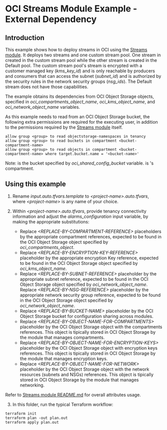# OCI Streams Module Example - External Dependency

## Introduction

This example shows how to deploy streams in OCI using the [Streams module](../..). It deploys two streams and one custom stream pool. One stream in created in the custom stream pool while the other stream is created in the Default pool. The custom stream pool's stream is encrypted with a customer managed key (*kms_key_id*) and is only reachable by producers and consumers that can access the subnet (*subnet_id*) and is authorized by the security rules in the network security groups (*nsg_ids*). The Default stream does not have those capabilities.

The example obtains its dependencies from OCI Object Storage objects, specified in *oci_compartments_object_name*, *oci_kms_object_name*, and *oci_network_object_name* variables. 

As this example needs to read from an OCI Object Storage bucket, the following extra permissions are required for the executing user, in addition to the permissions required by the [Streams module](../..) itself.

```
allow group <group> to read objectstorage-namespaces in tenancy
allow group <group> to read buckets in compartment <bucket-compartment-name>
allow group <group> to read objects in compartment <bucket-compartment-name> where target.bucket.name = '<bucket-name>'
```

Note: *<bucket-name>* is the bucket specified by *oci_shared_config_bucket* variable. *<bucket-compartment-name>* is *<bucket-name>*'s compartment.

## Using this example
1. Rename *input.auto.tfvars.template* to *\<project-name\>.auto.tfvars*, where *\<project-name\>* is any name of your choice.

2. Within *\<project-name\>.auto.tfvars*, provide tenancy connectivity information and adjust the *alarms_configuration* input variable, by making the appropriate substitutions:
   - Replace *\<REPLACE-BY-COMPARTMENT-REFERENCE\>* placeholders by the appropriate compartment references, expected to be found in the OCI Object Storage object specified by *oci_compartments_object*.
   - Replace *\<REPLACE-BY-ENCRYPTION-KEY-REFERENCE\>* placeholder by the appropriate encryption Key reference, expected to be found in the OCI Object Storage object specified by *oci_kms_object_name*.
   - Replace *\<REPLACE-BY-SUBNET-REFERENCE\>* placeholder by the appropriate subnet reference, expected to be found in the OCI Object Storage object specified by *oci_network_object_name*.
    Replace *\<REPLACE-BY-NSG-REFERENCE\>* placeholder by the appropriate network security group reference, expected to be found in the OCI Object Storage object specified by *oci_network_object_name*.
   - Replace *\<REPLACE-BY-BUCKET-NAME\>* placeholder by the OCI Object Storage bucket for configuration sharing across modules.
   - Replace *\<REPLACE-BY-OBJECT-NAME-FOR-COMPARTMENTS\>* placeholder by the OCI Object Storage object with the compartments references. This object is tipically stored in OCI Object Storage by the module that manages compartments.
   - Replace *\<REPLACE-BY-OBJECT-NAME-FOR-ENCRYPTION-KEYS\>* placeholder by the OCI Object Storage object with encryption keys references. This object is tipically stored in OCI Object Storage by the module that manages encryption keys.
   - Replace *\<REPLACE-BY-OBJECT-NAME-FOR-NETWORK\>* placeholder by the OCI Object Storage object with the network resources (subnets and NSGs) references. This 
   object is tipically stored in OCI Object Storage by the module that manages networking.
   
Refer to [Streams module README.md](../../README.md) for overall attributes usage.

3. In this folder, run the typical Terraform workflow:
```
terraform init
terraform plan -out plan.out
terraform apply plan.out
```
